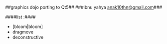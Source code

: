 ##graphics dojo porting to Qt5##
###ibnu yahya <anak10thn@gmail.com>###

####list :####
* [bloom|bloom]
* dragmove
* deconstructive


